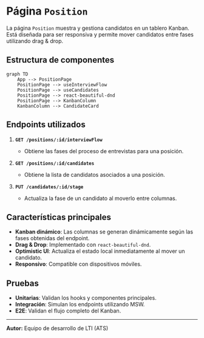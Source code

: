 # Página `Position`

La página `Position` muestra y gestiona candidatos en un tablero Kanban. Está diseñada para ser responsiva y permite mover candidatos entre fases utilizando drag & drop.

## **Estructura de componentes**

```mermaid
graph TD
    App --> PositionPage
    PositionPage --> useInterviewFlow
    PositionPage --> useCandidates
    PositionPage --> react-beautiful-dnd
    PositionPage --> KanbanColumn
    KanbanColumn --> CandidateCard
```

## **Endpoints utilizados**

1. **`GET /positions/:id/interviewFlow`**
   - Obtiene las fases del proceso de entrevistas para una posición.

2. **`GET /positions/:id/candidates`**
   - Obtiene la lista de candidatos asociados a una posición.

3. **`PUT /candidates/:id/stage`**
   - Actualiza la fase de un candidato al moverlo entre columnas.

## **Características principales**

- **Kanban dinámico**: Las columnas se generan dinámicamente según las fases obtenidas del endpoint.
- **Drag & Drop**: Implementado con `react-beautiful-dnd`.
- **Optimistic UI**: Actualiza el estado local inmediatamente al mover un candidato.
- **Responsivo**: Compatible con dispositivos móviles.

## **Pruebas**

- **Unitarias**: Validan los hooks y componentes principales.
- **Integración**: Simulan los endpoints utilizando MSW.
- **E2E**: Validan el flujo completo del Kanban.

---

**Autor:** Equipo de desarrollo de LTI (ATS)
